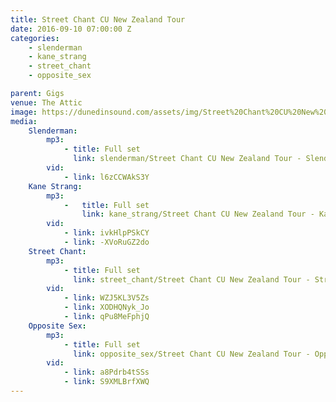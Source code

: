 ```yaml
---
title: Street Chant CU New Zealand Tour
date: 2016-09-10 07:00:00 Z
categories:
    - slenderman
    - kane_strang
    - street_chant
    - opposite_sex

parent: Gigs
venue: The Attic
image: https://dunedinsound.com/assets/img/Street%20Chant%20CU%20New%20Zealand%20Tour/cover.jpg
media:
    Slenderman:
        mp3:
            - title: Full set
              link: slenderman/Street Chant CU New Zealand Tour - Slenderman.mp3
        vid:
            - link: l6zCCWAkS3Y
    Kane Strang:
        mp3:
            -   title: Full set
                link: kane_strang/Street Chant CU New Zealand Tour - Kane Strang.mp3
        vid:
            - link: ivkHlpPSkCY
            - link: -XVoRuGZ2do
    Street Chant:
        mp3:
            - title: Full set
              link: street_chant/Street Chant CU New Zealand Tour - Street Chant.mp3
        vid:
            - link: WZJ5KL3V5Zs
            - link: XODHQNyk_Jo
            - link: qPu8MeFphjQ
    Opposite Sex:
        mp3:
            - title: Full set
              link: opposite_sex/Street Chant CU New Zealand Tour - Opposite Sex.mp3
        vid:
            - link: a8Pdrb4tSSs
            - link: S9XMLBrfXWQ
---
```


